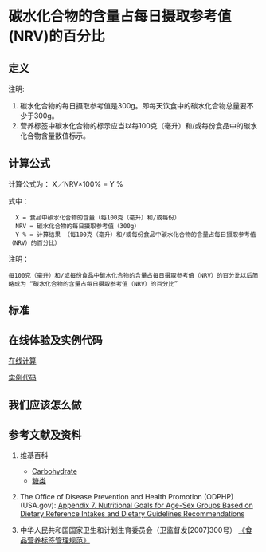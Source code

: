 # 碳水化合物的含量占每日摄取参考值(NRV)的百分比

## 定义

注明:

1. 碳水化合物的每日摄取参考值是300g。即每天饮食中的碳水化合物总量要不少于300g。
2. 营养标签中碳水化合物的标示应当以每100克（毫升）和/或每份食品中的碳水化合物含量数值标示。

## 计算公式

计算公式为： X／NRV×100% = Y %	

式中： 

	  X = 食品中碳水化合物的含量（每100克（毫升）和/或每份）	  
      NRV = 碳水化合物的每日摄取参考值（300g）
	  Y % = 计算结果 （每100克（毫升）和/或每份食品中碳水化合物的含量占每日摄取参考值（NRV）的百分比）

注明：

	每100克（毫升）和/或每份食品中碳水化合物的含量占每日摄取参考值（NRV）的百分比以后简略成为 “碳水化合物的含量占每日摄取参考值（NRV）的百分比”	

## 标准

## 在线体验及实例代码

[在线计算](https://jsfiddle.net/quanbinn/zuf59jkt/)

[实例代码]()

## 我们应该怎么做

## 参考文献及资料

1. 维基百科
	- [Carbohydrate](https://en.wikipedia.org/wiki/Carbohydrate)
	- [糖类](https://zh.wikipedia.org/wiki/%E7%B3%96%E7%B1%BB)

2. The Office of Disease Prevention and Health Promotion (ODPHP) (USA.gov): [Appendix 7. Nutritional Goals for Age-Sex Groups Based on Dietary Reference Intakes and Dietary Guidelines Recommendations](https://health.gov/dietaryguidelines/2015/guidelines/appendix-7/)

3. 中华人民共和国国家卫生和计划生育委员会（卫监督发[2007]300号） [《食品营养标签管理规范》](http://www.nhfpc.gov.cn/sps/s3593/200804/e6c1613d28004cf095546ab84723834b.shtml)
